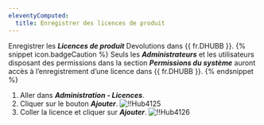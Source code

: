 ```yaml
---
eleventyComputed:
  title: Enregistrer des licences de produit
---
```

Enregistrer les ***Licences de produit*** Devolutions dans {{ fr.DHUBB }}.
{% snippet icon.badgeCaution %}
Seuls les ***Administrateurs*** et les utilisateurs disposant des permissions dans la section ***Permissions du système*** auront accès à l’enregistrement d’une licence dans {{ fr.DHUBB }}.
{% endsnippet %}

1. Aller dans ***Administration - Licences***.
1. Cliquer sur le bouton ***Ajouter***.
![!!Hub4125](https://cdnweb.devolutions.net/docs/fr/hub/Hub4125.png)
1. Coller la licence et cliquer sur ***Ajouter***.
![!!Hub4126](https://cdnweb.devolutions.net/docs/fr/hub/Hub4126.png)
